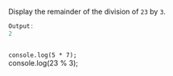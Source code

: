 Display the remainder
of the division of `23` by `3`.

```js
Output:
2
```
<codeblock language="javascript" type="exercise" testMode="fixedInput">
<code>
console.log(5 * 7);
</code>

<solution>
console.log(23 % 3);
</solution>
</codeblock>
